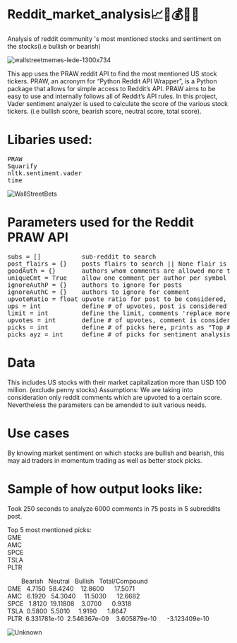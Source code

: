 # Reddit_market_analysis📈🚀💰💎👐
Analysis of reddit community 's most mentioned stocks and sentiment on the stocks(i.e bullish or bearish)

![wallstreetmemes-lede-1300x734](https://user-images.githubusercontent.com/77420780/126026718-a1815384-f8c7-4965-a304-e4cd277f6fca.jpg)

This app uses the PRAW reddit API to find the most mentioned US stock tickers. PRAW, an acronym for “Python Reddit API Wrapper”, is a Python package that allows for simple access to Reddit’s API. PRAW aims to be easy to use and internally follows all of Reddit’s API rules. 
In this project, Vader sentiment analyzer is used to calculate the score of the various stock tickers. (i.e bullish score, bearish score, neutral score, total score).


# Libaries used:
<pre>
PRAW
Squarify
nltk.sentiment.vader
time
</pre>

![WallStreetBets](https://user-images.githubusercontent.com/77420780/126026537-d4d3a909-f2d2-4356-9765-f3e1daa27acb.png)
# Parameters used for the Reddit PRAW API

<pre>
subs = []           sub-reddit to search
post_flairs = {}    posts flairs to search || None flair is automatically considered
goodAuth = {}       authors whom comments are allowed more than once
uniqueCmt = True    allow one comment per author per symbol
ignoreAuthP = {}    authors to ignore for posts
ignoreAuthC = {}    authors to ignore for comment 
upvoteRatio = float upvote ratio for post to be considered, 0.70 = 70%
ups = int           define # of upvotes, post is considered if upvotes exceed this #
limit = int         define the limit, comments 'replace more' limit
upvotes = int       define # of upvotes, comment is considered if upvotes exceed this #
picks = int         define # of picks here, prints as "Top ## picks are:"
picks_ayz = int     define # of picks for sentiment analysis
</pre>



# Data
This includes US stocks with their market capitalization more than USD 100 million. (exclude penny stocks)
Assumptions: We are taking into consideration only reddit comments which are upvoted to a certain score. Nevertheless the parameters can be amended to suit various needs.

# Use cases
By knowing market sentiment on which stocks are bullish and bearish, this may aid traders in momentum trading as well as better stock picks. 



# Sample of how output looks like:

Took 250 seconds to analyze 6000 comments in 75 posts in 5 subreddits post.

Top 5 most mentioned picks:\
GME\
AMC\
SPCE\
TSLA\
PLTR

&nbsp; &nbsp; &nbsp; &nbsp; Bearish &nbsp; Neutral &nbsp; Bullish &nbsp; Total/Compound\
GME    &nbsp; 4.7150    &nbsp;58.4240    &nbsp; &nbsp;12.8600          &nbsp; &nbsp; &nbsp;17.5071\
AMC     &nbsp; 6.1920  &nbsp;   54.3040  &nbsp; &nbsp;   11.5030          &nbsp; &nbsp; &nbsp;12.6682 \
SPCE    &nbsp; 1.8120    &nbsp;19.11808    &nbsp; &nbsp;3.0700            &nbsp; &nbsp; &nbsp;0.9318\
TSLA    &nbsp;0.5800    &nbsp;5.5010  &nbsp; &nbsp;   1.9190            &nbsp; &nbsp; &nbsp;1.8647\
PLTR    &nbsp;6.331781e-10    &nbsp;2.546367e-09    &nbsp; &nbsp;3.605879e-10          &nbsp; &nbsp; &nbsp;-3.123409e-10




![Unknown](https://user-images.githubusercontent.com/77420780/126025659-66effaa7-0793-4fe6-85ed-c954f4a506f5.png)
